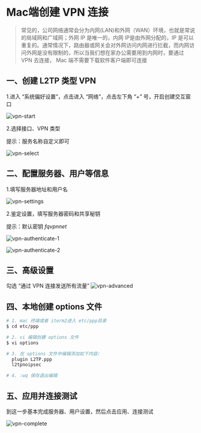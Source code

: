 # Mac端创建 VPN 连接

>常见的，公司网络通常会分为内网(LAN)和外网（WAN）环境，也就是常说的局域网和广域网；外网 IP 是唯一的，内网 IP是由外网分配的，IP 是可以重复的。通常情况下，路由器或网关会对外网访问内网进行拦截，而内网访问外网是没有限制的，所以当我们想在家办公需要用到内网时，要通过 VPN 去连接， Mac 端不需要下载软件客户端即可连接

## 一、创建 L2TP 类型 VPN

1.进入 “系统偏好设置”，点击进入 “网络”，点击左下角 “+” 号，开启创建交互窗口

![vpn-start](./media/vpn-start.jpg)

2.选择接口、VPN 类型

提示：服务名称自定义即可

![vpn-select](./media/vpn-select.jpg)

## 二、配置服务器、用户等信息

1.填写服务器地址和用户名

![vpn-settings](./media/vpn-settings.jpg)

2.鉴定设置，填写服务器密码和共享秘钥

提示：默认密钥 *fqvpnnet*

![vpn-authenticate-1](./media/vpn-authenticate-1.jpg)

![vpn-authenticate-2](./media/vpn-authenticate-2.jpg)

## 三、高级设置

勾选 “通过 VPN 连接发送所有流量”
![vpn-advanced](./media/vpn-advanced.jpg)

## 四、本地创建 options 文件

```bash
# 1. mac 终端或者 iterm2进入 etc/ppp目录
$ cd etc/ppp

# 2. vi 编辑创建 options 文件
$ vi options

# 3. 在 options 文件中编辑添加如下内容:
  plugin L2TP.ppp
  l2tpnoipsec

# 4. :wq 保存退出编辑

```

## 五、应用并连接测试

到这一步基本完成服务器、用户设置，然后点击应用、连接测试

![vpn-complete](./media/vpn-complete.jpg)
